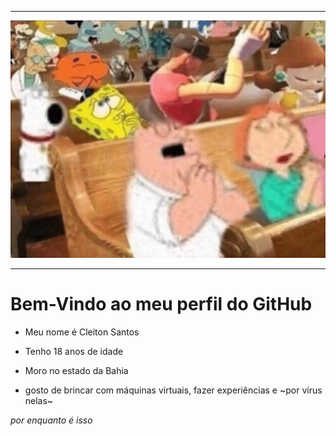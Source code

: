 ---------------------
<img src="image0.jpg" alt="no_way">

--------------------- 

# Bem-Vindo ao meu perfil do GitHub

- Meu nome é Cleiton Santos
- Tenho 18 anos de idade
- Moro no estado da Bahia

- gosto de brincar com máquinas virtuais, fazer experiências e ~por vírus nelas~

_por enquanto é isso_
